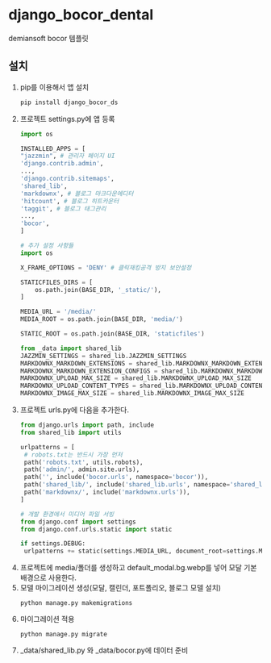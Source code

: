 # django_bocor_dental

demiansoft bocor 템플릿


## 설치
1. pip를 이용해서 앱 설치
    ```bash
    pip install django_bocor_ds
    ```
2. 프로젝트 settings.py에 앱 등록
   ```python
   import os
   
   INSTALLED_APPS = [
   "jazzmin", # 관리자 페이지 UI
   'django.contrib.admin',
   ...,
   'django.contrib.sitemaps',
   'shared_lib',
   'markdownx', # 블로그 마크다운에디터
   'hitcount', # 블로그 히트카운터
   'taggit', # 블로그 태그관리
   ...,
   'bocor',
   ]
   
   # 추가 설정 사항들
   import os
   
   X_FRAME_OPTIONS = 'DENY' # 클릭재킹공격 방지 보안설정
   
   STATICFILES_DIRS = [
       os.path.join(BASE_DIR, '_static/'),
   ]
   
   MEDIA_URL = '/media/'
   MEDIA_ROOT = os.path.join(BASE_DIR, 'media/')
   
   STATIC_ROOT = os.path.join(BASE_DIR, 'staticfiles')
   
   from _data import shared_lib
   JAZZMIN_SETTINGS = shared_lib.JAZZMIN_SETTINGS
   MARKDOWNX_MARKDOWN_EXTENSIONS = shared_lib.MARKDOWNX_MARKDOWN_EXTENSIONS
   MARKDOWNX_MARKDOWN_EXTENSION_CONFIGS = shared_lib.MARKDOWNX_MARKDOWN_EXTENSION_CONFIGS
   MARKDOWNX_UPLOAD_MAX_SIZE = shared_lib.MARKDOWNX_UPLOAD_MAX_SIZE
   MARKDOWNX_UPLOAD_CONTENT_TYPES = shared_lib.MARKDOWNX_UPLOAD_CONTENT_TYPES
   MARKDOWNX_IMAGE_MAX_SIZE = shared_lib.MARKDOWNX_IMAGE_MAX_SIZE
   ```
3. 프로젝트 urls.py에 다음을 추가한다.
   ```python
   from django.urls import path, include
   from shared_lib import utils
   
   urlpatterns = [
    # robots.txt는 반드시 가장 먼저
    path('robots.txt', utils.robots),
    path('admin/', admin.site.urls),
    path('', include('bocor.urls', namespace='bocor')),
    path('shared_lib/', include('shared_lib.urls', namespace='shared_lib')),
    path('markdownx/', include('markdownx.urls')),
   ]
   
   # 개발 환경에서 미디어 파일 서빙
   from django.conf import settings
   from django.conf.urls.static import static
   
   if settings.DEBUG:
    urlpatterns += static(settings.MEDIA_URL, document_root=settings.MEDIA_ROOT)
   ```
4. 프로젝트에 media/폴더를 생성하고 default_modal.bg.webp를 넣어 모달 기본배경으로 사용한다.
5. 모델 마이그레이션 생성(모달, 캘린더, 포트폴리오, 블로그 모델 설치)
    ```shell
    python manage.py makemigrations
    ```
6. 마이그레이션 적용
    ```shell
    python manage.py migrate
    ```
7. _data/shared_lib.py 와 _data/bocor.py에 데이터 준비




